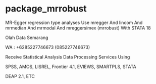 # package_mrrobust
MR-Egger regression type analyses Use mregger And lincom And mrmedian And mrmodal And mreggersimex (mrrobust) With STATA 18

Olah Data Semarang

WA : +6285227746673 (085227746673)

Receive Statistical Analysis Data Processing Services Using

SPSS, AMOS, LISREL, Frontier 4.1, EVIEWS, SMARTPLS, STATA

DEAP 2.1, ETC
